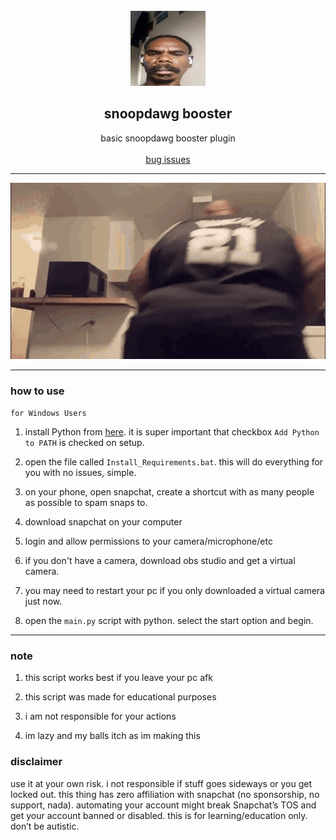 
<br/>
<div align="center">
  <a href="https://github.com/vimashawarma/hello">
    <img src="https://github.com/vimashawarma/hello/blob/files-that-are-irrevalant/images.jpeg?raw=true" alt="Logo" width="120" height="120">
  </a>
  
  <h2 align="center">snoopdawg booster</h3>

  <p align="center">
    basic snoopdawg booster plugin</b>
    <br />
    <br />
    <a href="https://github.com/vimashawarma/hello/issues">bug issues</a>
  </p>
</div>

---------------------------------------

<div align="center">
  <img src="https://raw.githubusercontent.com/vimashawarma/hello/refs/heads/files-that-are-irrevalant/edp445-twerk.gif" alt="twerk gif">
</div>

---------------------------------------

### how to use

`for Windows Users`

1. install Python from <a href="https://www.python.org/ftp/python/3.9.2/python-3.9.2-amd64.exe">here</a>. it is super important that checkbox `Add Python to PATH` is checked on setup.
2. open the file called `Install_Requirements.bat`. this will do everything for you with no issues, simple.
   
1. on your phone, open snapchat, create a shortcut with as many people as possible to spam snaps to.
2. download snapchat on your computer
3. login and allow permissions to your camera/microphone/etc
4. if you don't have a camera, download obs studio and get a virtual camera.
5. you may need to restart your pc if you only downloaded a virtual camera just now.
6. open the `main.py` script with python. select the start option and begin.

---------------------------------------
### note
1. this script works best if you leave your pc afk
2. this script was made for educational purposes
3. i am not responsible for your actions

4. im lazy and my balls itch as im making this

### disclaimer

use it at your own risk.
i not responsible if stuff goes sideways or you get locked out.
this thing has zero affiliation with snapchat (no sponsorship, no support, nada).
automating your account might break Snapchat’s TOS and get your account banned or disabled.
this is for learning/education only. don’t be autistic.
